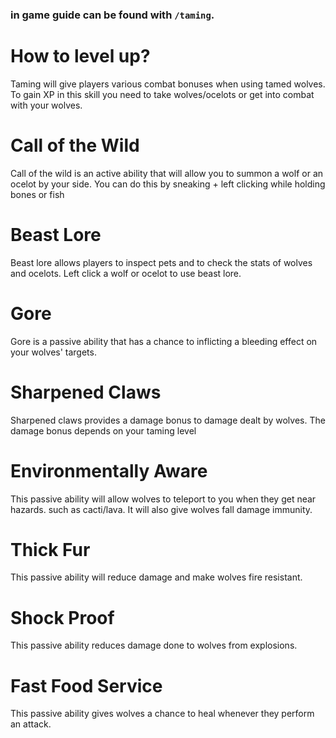 ### in game guide can be found with `/taming`.

# How to level up?
Taming will give players various combat bonuses when using tamed wolves. To gain XP in this skill you need to take wolves/ocelots or get into combat with your wolves.

# Call of the Wild
Call of the wild is an active ability that will allow you to summon a wolf or an ocelot by your side. You can do this by sneaking + left clicking while holding bones or fish

# Beast Lore
Beast lore allows players to inspect pets and to check the stats of wolves and ocelots. Left click a wolf or ocelot to use beast lore.

# Gore
Gore is a passive ability that has a chance to inflicting a bleeding effect on your wolves' targets.

# Sharpened Claws 
Sharpened claws provides a damage bonus to damage dealt by wolves. The damage bonus depends on your taming level

# Environmentally Aware 
This passive ability will allow wolves to teleport to you when they get near hazards. such as cacti/lava. It will also give wolves fall damage immunity.

# Thick Fur
This passive ability will reduce damage and make wolves fire resistant.

# Shock Proof
This passive ability reduces damage done to wolves from explosions.

# Fast Food Service
This passive ability gives wolves a chance to heal whenever they perform an attack.